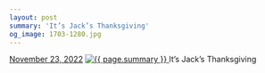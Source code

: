 ```yaml
---
layout: post
summary: 'It’s Jack’s Thanksgiving'
og_image: 1703-1280.jpg
---
```


<p>
  <time>
    <a href="/1703">November 23, 2022</a>
  </time>
  <a href="/1703">
    <img src="{{ site.assets_url }}/1703-640.jpg" srcset="{{ site.assets_url }}/1703-320.jpg 320w, {{ site.assets_url }}/1703-640.jpg 640w, {{ site.assets_url }}/1703-960.jpg 960w, {{ site.assets_url }}/1703-1280.jpg 1280w" sizes="(min-width: 700px) 50vw, calc(100vw - 2rem)" alt="{{ page.summary }}" />
  </a>
  <span>It’s Jack’s Thanksgiving</span>
</p>
